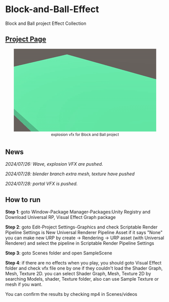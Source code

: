 # Block-and-Ball-Effect
Block and Ball project Effect Collection

## [Project Page](https://github.com/YeoJune/Block_and_Ball_Demo)

<p align="center">
    <img src="Assets/Scenes/MainGif/Readme.gif">
    <br>
    <sup>explosion vfx for Block and Ball project</sup>
    <br>
</p>

## News 
*2024/07/26: Wave, explosion VFX are pushed.*

*2024/07/28: blender branch extra mesh, texture have pushed*

*2024/07/28: portal VFX is pushed.*

## How to run

**Step 1**: goto Window-Package Manager-Packages:Unity Registry and Download Universal RP, Visual Effect Graph package

**Step 2**: goto Edit-Project Settings-Graphics and check Scriptable Render Pipeline Settings is New Universal Renderer Pipeline Asset
   if it says "None" you can make new URP by create -> Rendering -> URP asset (with Universal Renderer) and select the pipeline in Scriptable Render Pipeline Settings

**Step 3**: goto Scenes folder and open SampleScene

**Step 4**: if there are no effects when you play, you should goto Visual Effect folder and check vfx file one by one if they couldn't load the Shader Graph, Mesh, Texture 2D. you can select Shader Graph, Mesh, Texture 2D by searching Models, shader, Texture folder, also can use Sample Texture or mesh if you want.

You can confirm the results by checking mp4 in Scenes/videos
